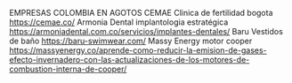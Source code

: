 EMPRESAS COLOMBIA EN AGOTOS
CEMAE
Clinica de fertilidad bogota
https://cemae.co/ 
Armonia Dental
implantologia estratégica
https://armoniadental.com.co/servicios/implantes-dentales/ 
Baru
Vestidos de baño 
https://baru-swimwear.com/ 
Massy Energy
motor cooper
https://massyenergy.co/aprende-como-reducir-la-emision-de-gases-efecto-invernadero-con-las-actualizaciones-de-los-motores-de-combustion-interna-de-cooper/	
